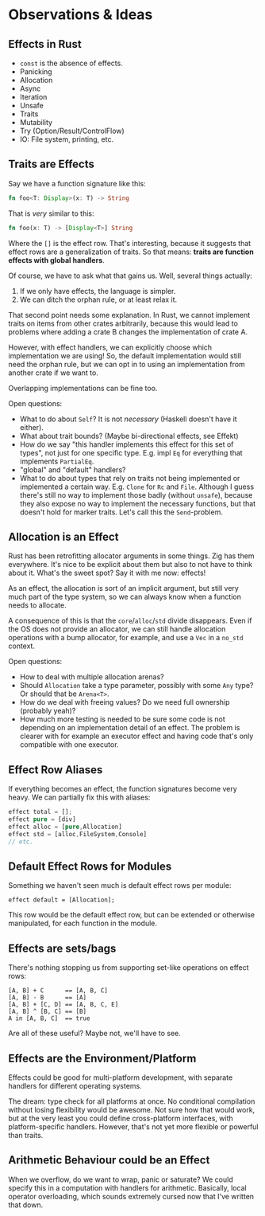 # Observations & Ideas

## Effects in Rust

- `const` is the absence of effects.
- Panicking
- Allocation
- Async
- Iteration
- Unsafe
- Traits
- Mutability
- Try (Option/Result/ControlFlow)
- IO: File system, printing, etc.

## Traits are Effects

Say we have a function signature like this:

```rust
fn foo<T: Display>(x: T) -> String
```

That is _very_ similar to this:

```rust
fn foo(x: T) -> [Display<T>] String
```

Where the `[]` is the effect row. That's interesting, because it suggests that effect rows are a generalization of traits. So that means: **traits are function effects with global handlers**.

Of course, we have to ask what that gains us. Well, several things actually:

1. If we only have effects, the language is simpler.
2. We can ditch the orphan rule, or at least relax it.

That second point needs some explanation. In Rust, we cannot implement traits on items from other crates arbitrarily, because this would lead to problems where adding a crate B changes the implementation of crate A.

However, with effect handlers, we can explicitly choose which implementation we are using! So, the default implementation would still need the orphan rule, but we can opt in to using an implementation from another crate if we want to.

Overlapping implementations can be fine too.

Open questions:

- What to do about `Self`? It is not _necessary_ (Haskell doesn't have it either).
- What about trait bounds? (Maybe bi-directional effects, see Effekt)
- How do we say "this handler implements this effect for this set of types", not just for one specific type. E.g. impl `Eq` for everything that implements `PartialEq`.
- "global" and "default" handlers?
- What to do about types that rely on traits not being implemented or implemented a certain way. E.g. `Clone` for `Rc` and `File`. Although I guess there's still no way to implement those badly (without `unsafe`), because they also expose no way to implement the necessary functions, but that doesn't hold for marker traits. Let's call this the `Send`-problem.

## Allocation is an Effect

Rust has been retrofitting allocator arguments in some things. Zig has them everywhere. It's nice to be explicit about them but also to not have to think about it. What's the sweet spot? Say it with me now: effects!

As an effect, the allocation is sort of an implicit argument, but still very much part of the type system, so we can always know when a function needs to allocate.

A consequence of this is that the `core`/`alloc`/`std` divide disappears. Even if the OS does not provide an allocator, we can still handle allocation operations with a bump allocator, for example, and use a `Vec` in a `no_std` context.

Open questions:

- How to deal with multiple allocation arenas?
- Should `Allocation` take a type parameter, possibly with some `Any` type? Or should that be `Arena<T>`.
- How do we deal with freeing values? Do we need full ownership (probably yeah)?
- How much more testing is needed to be sure some code is not depending on an implementation detail of an effect. The problem is clearer with for example an executor effect and having code that's only compatible with one executor.

## Effect Row Aliases

If everything becomes an effect, the function signatures become very heavy. We can partially fix this with aliases:

```rust
effect total = [];
effect pure = [div]
effect alloc = [pure,Allocation]
effect std = [alloc,FileSystem,Console]
// etc.
```

## Default Effect Rows for Modules

Something we haven't seen much is default effect rows per module:

```
effect default = [Allocation];
```

This row would be the default effect row, but can be extended or otherwise manipulated, for each function in the module.

## Effects are sets/bags

There's nothing stopping us from supporting set-like operations on effect rows:

```
[A, B] + C      == [A, B, C]
[A, B] - B      == [A]
[A, B] + [C, D] == [A, B, C, E]
[A, B] ^ [B, C] == [B]
A in [A, B, C]  == true
```

Are all of these useful? Maybe not, we'll have to see.

## Effects are the Environment/Platform

Effects could be good for multi-platform development, with separate handlers for different operating systems.

The dream: type check for all platforms at once. No conditional compilation without losing flexibility would be awesome. Not sure how that would work, but at the very least you could define cross-platform interfaces, with platform-specific handlers. However, that's not yet more flexible or powerful than traits.

## Arithmetic Behaviour could be an Effect

When we overflow, do we want to wrap, panic or saturate? We could specify this in a computation with handlers for arithmetic. Basically, local operator overloading, which sounds extremely cursed now that I've written that down.
